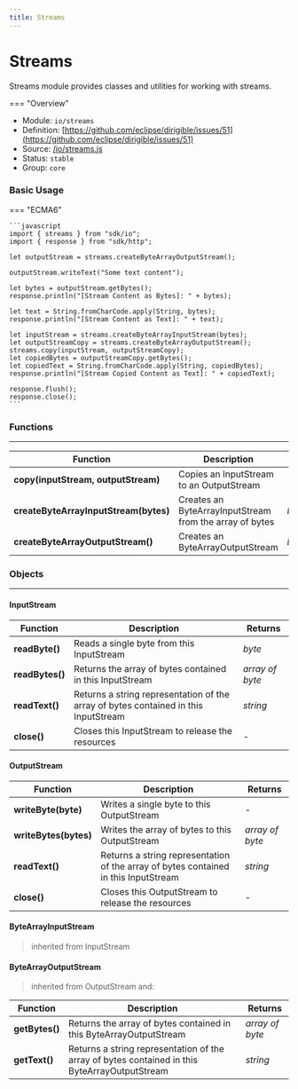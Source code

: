```yaml
---
title: Streams
---
```


Streams
===

Streams module provides classes and utilities for working with streams.

=== "Overview"
- Module: `io/streams`
- Definition: [https://github.com/eclipse/dirigible/issues/51](https://github.com/eclipse/dirigible/issues/51)
- Source: [/io/streams.js](https://github.com/eclipse/dirigible/blob/master/components/api-io/src/main/resources/META-INF/dirigible/io/streams.js)
- Status: `stable`
- Group: `core`


### Basic Usage

=== "ECMA6"

    ```javascript
    import { streams } from "sdk/io";
    import { response } from "sdk/http";

    let outputStream = streams.createByteArrayOutputStream();

    outputStream.writeText("Some text content");

    let bytes = outputStream.getBytes();
    response.println("[Stream Content as Bytes]: " + bytes);

    let text = String.fromCharCode.apply(String, bytes);
    response.println("[Stream Content as Text]: " + text);

    let inputStream = streams.createByteArrayInputStream(bytes);
    let outputStreamCopy = streams.createByteArrayOutputStream();
    streams.copy(inputStream, outputStreamCopy);
    let copiedBytes = outputStreamCopy.getBytes();
    let copiedText = String.fromCharCode.apply(String, copiedBytes);
    response.println("[Stream Copied Content as Text]: " + copiedText);

    response.flush();
    response.close();
    ```

<!-- === "CommonJS"

    ```javascript
    const streams = require("io/streams");
    const response = require("http/response");

    let outputStream = streams.createByteArrayOutputStream();

    outputStream.writeText("Some text content");

    let bytes = outputStream.getBytes();
    response.println("[Stream Content as Bytes]: " + bytes);

    let text = String.fromCharCode.apply(String, bytes);
    response.println("[Stream Content as Text]: " + text);

    let inputStream = streams.createByteArrayInputStream(bytes);
    let outputStreamCopy = streams.createByteArrayOutputStream();
    streams.copy(inputStream, outputStreamCopy);
    let copiedBytes = outputStreamCopy.getBytes();
    let copiedText = String.fromCharCode.apply(String, copiedBytes);
    response.println("[Stream Copied Content as Text]: " + copiedText);

    response.flush();
    response.close();
    ``` -->


### Functions

---

Function     | Description | Returns
------------ | ----------- | --------
**copy(inputStream, outputStream)**   | Copies an InputStream to an OutputStream | -
**createByteArrayInputStream(bytes)**   | Creates an ByteArrayInputStream from the array of bytes | *ByteArrayInputStream*
**createByteArrayOutputStream()**   | Creates an ByteArrayOutputStream | *ByteArrayOutputStream*


### Objects

---

#### InputStream

Function     | Description | Returns
------------ | ----------- | --------
**readByte()**   | Reads a single byte from this InputStream | *byte*
**readBytes()**   | Returns the array of bytes contained in this InputStream | *array of byte*
**readText()**   | Returns a string representation of the array of bytes contained in this InputStream | *string*
**close()**   | Closes this InputStream to release the resources | -


#### OutputStream

Function     | Description | Returns
------------ | ----------- | --------
**writeByte(byte)**   | Writes a single byte to this OutputStream | -
**writeBytes(bytes)**   | Writes the array of bytes to this OutputStream | *array of byte*
**readText()**   | Returns a string representation of the array of bytes contained in this InputStream | *string*
**close()**   | Closes this OutputStream to release the resources | -


#### ByteArrayInputStream

> inherited from InputStream

#### ByteArrayOutputStream

> inherited from OutputStream and:

Function     | Description | Returns
------------ | ----------- | --------
**getBytes()**   | Returns the array of bytes contained in this ByteArrayOutputStream | *array of byte*
**getText()**   | Returns a string representation of the array of bytes contained in this ByteArrayOutputStream | *string*
